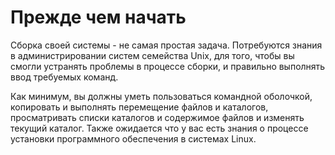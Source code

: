 # Прежде чем начать

Сборка своей системы - не самая простая задача. Потребуются знания в администрировании систем семейства Unix, для того, чтобы вы смогли устранять проблемы в процессе сборки, и правильно выполнять ввод требуемых команд. 

Как минимум, вы должны уметь пользоваться командной оболочкой, копировать и выполнять перемещение файлов и каталогов, просматривать списки каталогов и содержимое файлов и изменять текущий каталог. Также ожидается что у вас есть знания о процессе установки программного обеспечения в системах Linux.
